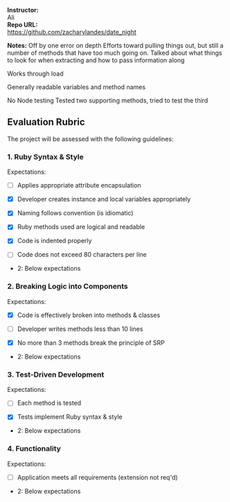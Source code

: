 **Instructor:**   
Ali  
**Repo URL:**   
https://github.com/zacharylandes/date_night  

**Notes:**
Off by one error on depth
Efforts toward pulling things out, but still a number of methods that have too much going on.
Talked about what things to look for when extracting and how to pass information along

Works through load

Generally readable variables and method names  

No Node testing
Tested two supporting methods, tried to test the third


## Evaluation Rubric

The project will be assessed with the following guidelines:

### 1. Ruby Syntax & Style

Expectations:

- [ ] Applies appropriate attribute encapsulation  

- [x] Developer creates instance and local variables appropriately

- [x] Naming follows convention (is idiomatic)

- [x] Ruby methods used are logical and readable

- [x] Code is indented properly

- [ ] Code does not exceed 80 characters per line  

* 2: Below expectations

### 2. Breaking Logic into Components

Expectations:

- [x] Code is effectively broken into methods & classes

- [ ] Developer writes methods less than 10 lines

- [x] No more than 3 methods break the principle of SRP

* 2: Below expectations


### 3. Test-Driven Development

Expectations:

- [ ] Each method is tested  

- [x] Tests implement Ruby syntax & style   

* 2: Below expectations

### 4. Functionality

Expectations:

- [ ] Application meets all requirements (extension not req'd)

* 2: Below expectations

